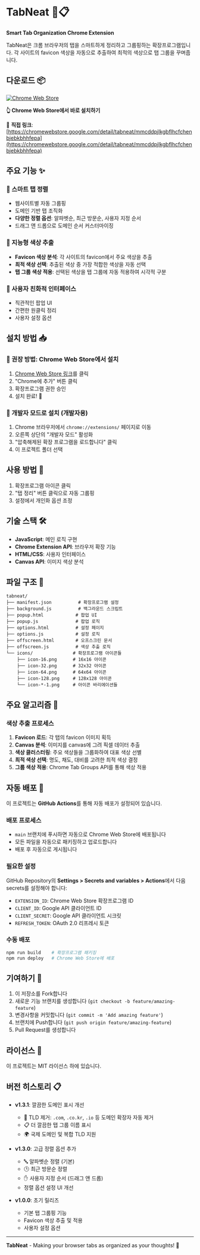 # TabNeat 🎨📋

**Smart Tab Organization Chrome Extension**

TabNeat은 크롬 브라우저의 탭을 스마트하게 정리하고 그룹핑하는 확장프로그램입니다. 각 사이트의 favicon 색상을 자동으로 추출하여 최적의 색상으로 탭 그룹을 꾸며줍니다.

## 다운로드 📦

[![Chrome Web Store](https://img.shields.io/chrome-web-store/v/mmcddpjlkgbflhcfchenbjebkbhhfepa?style=for-the-badge&logo=googlechrome&logoColor=white&label=CHROME%20WEB%20STORE)](https://chromewebstore.google.com/detail/tabneat/mmcddpjlkgbflhcfchenbjebkbhhfepa)

**👆 Chrome Web Store에서 바로 설치하기**

🔗 **직접 링크**: [https://chromewebstore.google.com/detail/tabneat/mmcddpjlkgbflhcfchenbjebkbhhfepa](https://chromewebstore.google.com/detail/tabneat/mmcddpjlkgbflhcfchenbjebkbhhfepa)

## 주요 기능 ✨

### 🔄 스마트 탭 정렬
- 웹사이트별 자동 그룹핑
- 도메인 기반 탭 조직화
- **다양한 정렬 옵션**: 알파벳순, 최근 방문순, 사용자 지정 순서
- 드래그 앤 드롭으로 도메인 순서 커스터마이징

### 🎨 지능형 색상 추출
- **Favicon 색상 분석**: 각 사이트의 favicon에서 주요 색상을 추출
- **최적 색상 선택**: 추출된 색상 중 가장 적합한 색상을 자동 선택
- **탭 그룹 색상 적용**: 선택된 색상을 탭 그룹에 자동 적용하여 시각적 구분

### 📱 사용자 친화적 인터페이스
- 직관적인 팝업 UI
- 간편한 원클릭 정리
- 사용자 설정 옵션

## 설치 방법 📥

### 🌟 권장 방법: Chrome Web Store에서 설치
1. [Chrome Web Store 링크](https://chromewebstore.google.com/detail/tabneat/mmcddpjlkgbflhcfchenbjebkbhhfepa)를 클릭
2. "Chrome에 추가" 버튼 클릭
3. 확장프로그램 권한 승인
4. 설치 완료! 🎉

### 🔧 개발자 모드로 설치 (개발자용)
1. Chrome 브라우저에서 `chrome://extensions/` 페이지로 이동
2. 오른쪽 상단의 "개발자 모드" 활성화
3. "압축해제된 확장 프로그램을 로드합니다" 클릭
4. 이 프로젝트 폴더 선택

## 사용 방법 🚀

1. 확장프로그램 아이콘 클릭
2. "탭 정리" 버튼 클릭으로 자동 그룹핑
3. 설정에서 개인화 옵션 조정

## 기술 스택 🛠️

- **JavaScript**: 메인 로직 구현
- **Chrome Extension API**: 브라우저 확장 기능
- **HTML/CSS**: 사용자 인터페이스
- **Canvas API**: 이미지 색상 분석

## 파일 구조 📂

```
tabneat/
├── manifest.json          # 확장프로그램 설정
├── background.js          # 백그라운드 스크립트
├── popup.html            # 팝업 UI
├── popup.js              # 팝업 로직
├── options.html          # 설정 페이지
├── options.js            # 설정 로직
├── offscreen.html        # 오프스크린 문서
├── offscreen.js          # 색상 추출 로직
└── icons/               # 확장프로그램 아이콘들
    ├── icon-16.png      # 16x16 아이콘
    ├── icon-32.png      # 32x32 아이콘
    ├── icon-64.png      # 64x64 아이콘
    ├── icon-128.png     # 128x128 아이콘
    └── icon-*-1.png     # 아이콘 바리에이션들
```

## 주요 알고리즘 🧠

### 색상 추출 프로세스
1. **Favicon 로드**: 각 탭의 favicon 이미지 획득
2. **Canvas 분석**: 이미지를 canvas에 그려 픽셀 데이터 추출
3. **색상 클러스터링**: 주요 색상들을 그룹화하여 대표 색상 선별
4. **최적 색상 선택**: 명도, 채도, 대비를 고려한 최적 색상 결정
5. **그룹 색상 적용**: Chrome Tab Groups API를 통해 색상 적용

## 자동 배포 🚀

이 프로젝트는 **GitHub Actions**를 통해 자동 배포가 설정되어 있습니다.

### 배포 프로세스
- `main` 브랜치에 푸시하면 자동으로 Chrome Web Store에 배포됩니다
- 모든 파일을 자동으로 패키징하고 업로드합니다
- 배포 후 자동으로 게시됩니다

### 필요한 설정
GitHub Repository의 **Settings > Secrets and variables > Actions**에서 다음 secrets를 설정해야 합니다:

- `EXTENSION_ID`: Chrome Web Store 확장프로그램 ID
- `CLIENT_ID`: Google API 클라이언트 ID
- `CLIENT_SECRET`: Google API 클라이언트 시크릿
- `REFRESH_TOKEN`: OAuth 2.0 리프레시 토큰

### 수동 배포
```bash
npm run build    # 확장프로그램 패키징
npm run deploy   # Chrome Web Store에 배포
```

## 기여하기 🤝

1. 이 저장소를 Fork합니다
2. 새로운 기능 브랜치를 생성합니다 (`git checkout -b feature/amazing-feature`)
3. 변경사항을 커밋합니다 (`git commit -m 'Add amazing feature'`)
4. 브랜치에 Push합니다 (`git push origin feature/amazing-feature`)
5. Pull Request를 생성합니다

## 라이선스 📄

이 프로젝트는 MIT 라이선스 하에 있습니다.

## 버전 히스토리 📋

- **v1.3.1**: 깔끔한 도메인 표시 개선
  - 🧹 TLD 제거: `.com`, `.co.kr`, `.io` 등 도메인 확장자 자동 제거
  - 📋 더 깔끔한 탭 그룹 이름 표시
  - 🌍 국제 도메인 및 복합 TLD 지원

- **v1.3.0**: 고급 정렬 옵션 추가
  - 🔤 알파벳순 정렬 (기본)
  - 🕒 최근 방문순 정렬
  - ✋ 사용자 지정 순서 (드래그 앤 드롭)
  - 정렬 옵션 설정 UI 개선

- **v1.0.0**: 초기 릴리즈
  - 기본 탭 그룹핑 기능
  - Favicon 색상 추출 및 적용
  - 사용자 설정 옵션

---

**TabNeat** - Making your browser tabs as organized as your thoughts! 🎯
